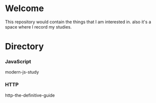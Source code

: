 # Welcome

This repository would contain the things that I am interested in. also it's a space where I record my studies.

# Directory

### JavaScript

modern-js-study

### HTTP

http-the-definitive-guide